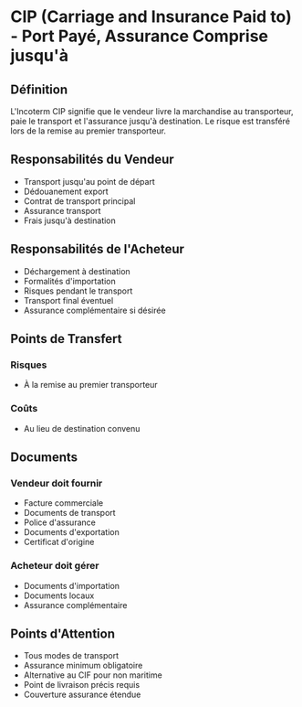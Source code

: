 # CIP (Carriage and Insurance Paid to) - Port Payé, Assurance Comprise jusqu'à

## Définition
L'Incoterm CIP signifie que le vendeur livre la marchandise au transporteur, paie le transport et l'assurance jusqu'à destination. Le risque est transféré lors de la remise au premier transporteur.

## Responsabilités du Vendeur
- Transport jusqu'au point de départ
- Dédouanement export
- Contrat de transport principal
- Assurance transport
- Frais jusqu'à destination

## Responsabilités de l'Acheteur
- Déchargement à destination
- Formalités d'importation
- Risques pendant le transport
- Transport final éventuel
- Assurance complémentaire si désirée

## Points de Transfert
### Risques
- À la remise au premier transporteur

### Coûts
- Au lieu de destination convenu

## Documents
### Vendeur doit fournir
- Facture commerciale
- Documents de transport
- Police d'assurance
- Documents d'exportation
- Certificat d'origine

### Acheteur doit gérer
- Documents d'importation
- Documents locaux
- Assurance complémentaire

## Points d'Attention
- Tous modes de transport
- Assurance minimum obligatoire
- Alternative au CIF pour non maritime
- Point de livraison précis requis
- Couverture assurance étendue 